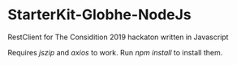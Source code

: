# StarterKit-Globhe-NodeJs
RestClient for The Considition 2019 hackaton written in Javascript

Requires *jszip* and *axios* to work. Run *npm install* to install them.